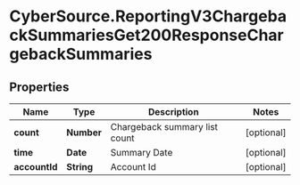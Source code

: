 # CyberSource.ReportingV3ChargebackSummariesGet200ResponseChargebackSummaries

## Properties
Name | Type | Description | Notes
------------ | ------------- | ------------- | -------------
**count** | **Number** | Chargeback summary list count | [optional] 
**time** | **Date** | Summary Date | [optional] 
**accountId** | **String** | Account Id | [optional] 


